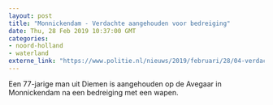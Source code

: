 ```yaml
---
layout: post
title: "Monnickendam - Verdachte aangehouden voor bedreiging"
date: Thu, 28 Feb 2019 10:37:00 GMT
categories: 
- noord-holland 
- waterland 
externe_link: "https://www.politie.nl/nieuws/2019/februari/28/04-verdachte-aangehouden-voor-bedreiging.html"
---
```


Een 77-jarige man uit Diemen is aangehouden op de Avegaar in Monnickendam na een bedreiging met een wapen.
